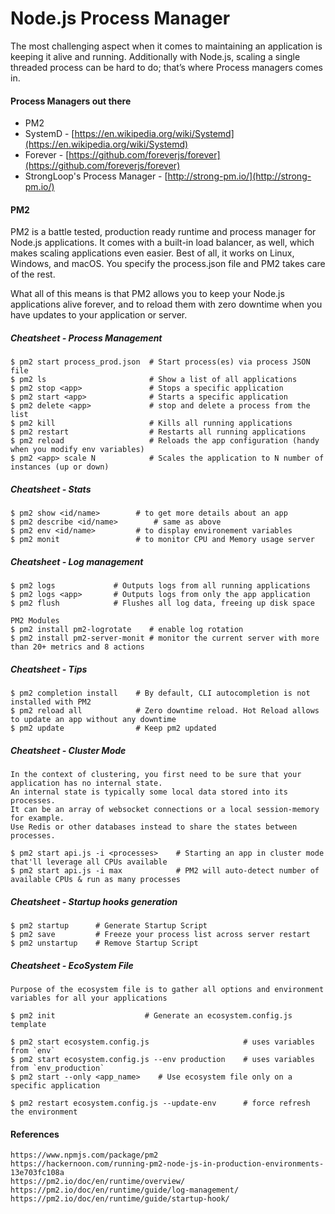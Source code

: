 # Node.js Process Manager

The most challenging aspect when it comes to maintaining an application is keeping it alive and running. Additionally with Node.js, scaling a single threaded process can be hard to do; that’s where Process managers comes in.

#### Process Managers out there

* PM2
* SystemD - [https://en.wikipedia.org/wiki/Systemd](https://en.wikipedia.org/wiki/Systemd)
* Forever - [https://github.com/foreverjs/forever](https://github.com/foreverjs/forever)
* StrongLoop's Process Manager - [http://strong-pm.io/](http://strong-pm.io/)

#### PM2

PM2 is a battle tested, production ready runtime and process manager for Node.js applications. It comes with a built-in load balancer, as well, which makes scaling applications even easier. Best of all, it works on Linux, Windows, and macOS. You specify the process.json file and PM2 takes care of the rest.

What all of this means is that PM2 allows you to keep your Node.js applications alive forever, and to reload them with zero downtime when you have updates to your application or server.

##### Cheatsheet - Process Management

```
$ pm2 start process_prod.json  # Start process(es) via process JSON file
$ pm2 ls                       # Show a list of all applications
$ pm2 stop <app>               # Stops a specific application
$ pm2 start <app>              # Starts a specific application
$ pm2 delete <app>             # stop and delete a process from the list
$ pm2 kill                     # Kills all running applications
$ pm2 restart                  # Restarts all running applications
$ pm2 reload                   # Reloads the app configuration (handy when you modify env variables)
$ pm2 <app> scale N            # Scales the application to N number of instances (up or down)
```

##### Cheatsheet - Stats

```
$ pm2 show <id/name>        # to get more details about an app
$ pm2 describe <id/name>        # same as above
$ pm2 env <id/name>         # to display environement variables
$ pm2 monit                 # to monitor CPU and Memory usage server
```

##### Cheatsheet - Log management

```
$ pm2 logs             # Outputs logs from all running applications
$ pm2 logs <app>       # Outputs logs from only the app application
$ pm2 flush            # Flushes all log data, freeing up disk space

PM2 Modules
$ pm2 install pm2-logrotate    # enable log rotation
$ pm2 install pm2-server-monit # monitor the current server with more than 20+ metrics and 8 actions
```

##### Cheatsheet - Tips

```
$ pm2 completion install    # By default, CLI autocompletion is not installed with PM2
$ pm2 reload all            # Zero downtime reload. Hot Reload allows to update an app without any downtime
$ pm2 update                # Keep pm2 updated
```

##### Cheatsheet - Cluster Mode

```
In the context of clustering, you first need to be sure that your application has no internal state.
An internal state is typically some local data stored into its processes.
It can be an array of websocket connections or a local session-memory for example.
Use Redis or other databases instead to share the states between processes.

$ pm2 start api.js -i <processes>    # Starting an app in cluster mode that'll leverage all CPUs available
$ pm2 start api.js -i max            # PM2 will auto-detect number of available CPUs & run as many processes
```

##### Cheatsheet - Startup hooks generation

```
$ pm2 startup      # Generate Startup Script
$ pm2 save         # Freeze your process list across server restart
$ pm2 unstartup    # Remove Startup Script
```

##### Cheatsheet - EcoSystem File

    Purpose of the ecosystem file is to gather all options and environment variables for all your applications

    $ pm2 init                    # Generate an ecosystem.config.js template

    $ pm2 start ecosystem.config.js                     # uses variables from `env`
    $ pm2 start ecosystem.config.js --env production    # uses variables from `env_production`
    $ pm2 start --only <app_name>    # Use ecosystem file only on a specific application

    $ pm2 restart ecosystem.config.js --update-env      # force refresh the environment


#### References

```
https://www.npmjs.com/package/pm2
https://hackernoon.com/running-pm2-node-js-in-production-environments-13e703fc108a
https://pm2.io/doc/en/runtime/overview/
https://pm2.io/doc/en/runtime/guide/log-management/
https://pm2.io/doc/en/runtime/guide/startup-hook/
```



